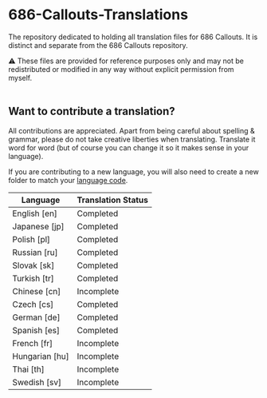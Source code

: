 # 686-Callouts-Translations
The repository dedicated to holding all translation files for 686 Callouts. It is distinct and separate from the 686 Callouts repository.

:warning: These files are provided for reference purposes only and may not be redistributed or modified in any way without explicit permission from myself.<br><br>

## Want to contribute a translation?
All contributions are appreciated. Apart from being careful about spelling & grammar, please do not take creative liberties when translating. Translate it word for word (but of course you can change it so it makes sense in your language).

If you are contributing to a new language, you will also need to create a new folder to match your [language code](http://www.lingoes.net/en/translator/langcode.htm).

| Language    | Translation Status |
| -------- | ------- |
| English [en] | Completed    |
| Japanese [jp] | Completed    |
| Polish [pl] | Completed    |
| Russian [ru] | Completed    |
| Slovak [sk] | Completed    |
| Turkish [tr] | Completed    |
| Chinese [cn]  | Incomplete    |
| Czech [cs] | Completed    |
| German [de]  | Completed    |
| Spanish [es] | Completed    |
| French [fr]  | Incomplete    |
| Hungarian [hu] | Incomplete    |
| Thai [th]  | Incomplete    |
| Swedish [sv]  | Incomplete    |
